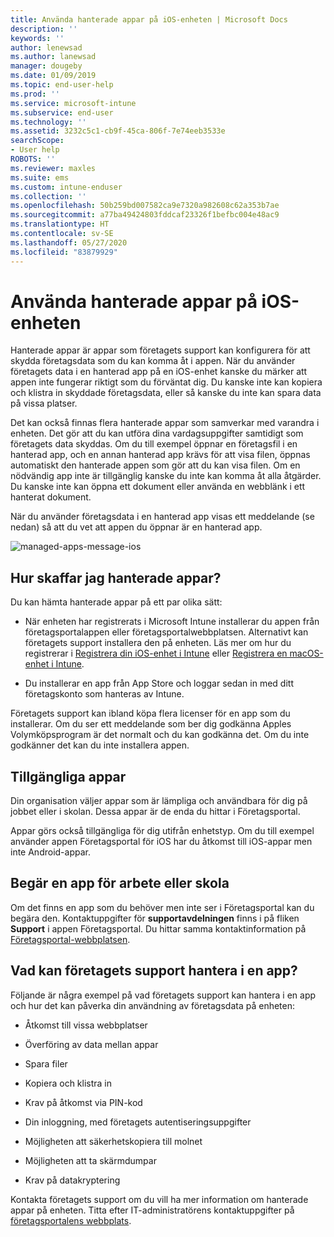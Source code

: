 ```yaml
---
title: Använda hanterade appar på iOS-enheten | Microsoft Docs
description: ''
keywords: ''
author: lenewsad
ms.author: lanewsad
manager: dougeby
ms.date: 01/09/2019
ms.topic: end-user-help
ms.prod: ''
ms.service: microsoft-intune
ms.subservice: end-user
ms.technology: ''
ms.assetid: 3232c5c1-cb9f-45ca-806f-7e74eeb3533e
searchScope:
- User help
ROBOTS: ''
ms.reviewer: maxles
ms.suite: ems
ms.custom: intune-enduser
ms.collection: ''
ms.openlocfilehash: 50b259bd007582ca9e7320a982608c62a353b7ae
ms.sourcegitcommit: a77ba49424803fddcaf23326f1befbc004e48ac9
ms.translationtype: HT
ms.contentlocale: sv-SE
ms.lasthandoff: 05/27/2020
ms.locfileid: "83879929"
---
```

# <a name="use-managed-apps-on-your-ios-device"></a>Använda hanterade appar på iOS-enheten

Hanterade appar är appar som företagets support kan konfigurera för att skydda företagsdata som du kan komma åt i appen. När du använder företagets data i en hanterad app på en iOS-enhet kanske du märker att appen inte fungerar riktigt som du förväntat dig. Du kanske inte kan kopiera och klistra in skyddade företagsdata, eller så kanske du inte kan spara data på vissa platser.

Det kan också finnas flera hanterade appar som samverkar med varandra i enheten. Det gör att du kan utföra dina vardagsuppgifter samtidigt som företagets data skyddas. Om du till exempel öppnar en företagsfil i en hanterad app, och en annan hanterad app krävs för att visa filen, öppnas automatiskt den hanterade appen som gör att du kan visa filen. Om en nödvändig app inte är tillgänglig kanske du inte kan komma åt alla åtgärder. Du kanske inte kan öppna ett dokument eller använda en webblänk i ett hanterat dokument.

När du använder företagsdata i en hanterad app visas ett meddelande (se nedan) så att du vet att appen du öppnar är en hanterad app.

![managed-apps-message-ios](./media/managed-apps-message.png)

## <a name="how-do-i-get-managed-apps"></a>Hur skaffar jag hanterade appar?  
Du kan hämta hanterade appar på ett par olika sätt:

- När enheten har registrerats i Microsoft Intune installerar du appen från företagsportalappen eller företagsportalwebbplatsen. Alternativt kan företagets support installera den på enheten. Läs mer om hur du registrerar i [Registrera din iOS-enhet i Intune](enroll-your-device-in-intune-ios.md) eller [Registrera en macOS-enhet i Intune](enroll-your-device-in-intune-macos-cp.md).

- Du installerar en app från App Store och loggar sedan in med ditt företagskonto som hanteras av Intune.

Företagets support kan ibland köpa flera licenser för en app som du installerar. Om du ser ett meddelande som ber dig godkänna Apples Volymköpsprogram är det normalt och du kan godkänna det. Om du inte godkänner det kan du inte installera appen.

## <a name="available-apps"></a>Tillgängliga appar   
 Din organisation väljer appar som är lämpliga och användbara för dig på jobbet eller i skolan. Dessa appar är de enda du hittar i Företagsportal.   

 Appar görs också tillgängliga för dig utifrån enhetstyp. Om du till exempel använder appen Företagsportal för iOS har du åtkomst till iOS-appar men inte Android-appar.   

## <a name="request-an-app-for-work-or-school"></a>Begär en app för arbete eller skola   
 Om det finns en app som du behöver men inte ser i Företagsportal kan du begära den. Kontaktuppgifter för **supportavdelningen** finns i på fliken **Support** i appen Företagsportal. Du hittar samma kontaktinformation på [Företagsportal-webbplatsen](https://go.microsoft.com/fwlink/?linkid=2010980).   
 

## <a name="what-can-my-company-support-manage-in-an-app"></a>Vad kan företagets support hantera i en app?  
Följande är några exempel på vad företagets support kan hantera i en app och hur det kan påverka din användning av företagsdata på enheten:

- Åtkomst till vissa webbplatser

- Överföring av data mellan appar

- Spara filer

- Kopiera och klistra in

- Krav på åtkomst via PIN-kod

- Din inloggning, med företagets autentiseringsuppgifter

- Möjligheten att säkerhetskopiera till molnet

- Möjligheten att ta skärmdumpar

- Krav på datakryptering

Kontakta företagets support om du vill ha mer information om hanterade appar på enheten. Titta efter IT-administratörens kontaktuppgifter på [företagsportalens webbplats](https://go.microsoft.com/fwlink/?linkid=2010980).
